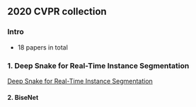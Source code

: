 ## 2020 CVPR collection
### Intro
* 18 papers in total

### 1. Deep Snake for Real-Time Instance Segmentation
[Deep Snake for Real-Time Instance Segmentation](https://arxiv.org/pdf/2001.01629.pdf)



#### 2. BiseNet
